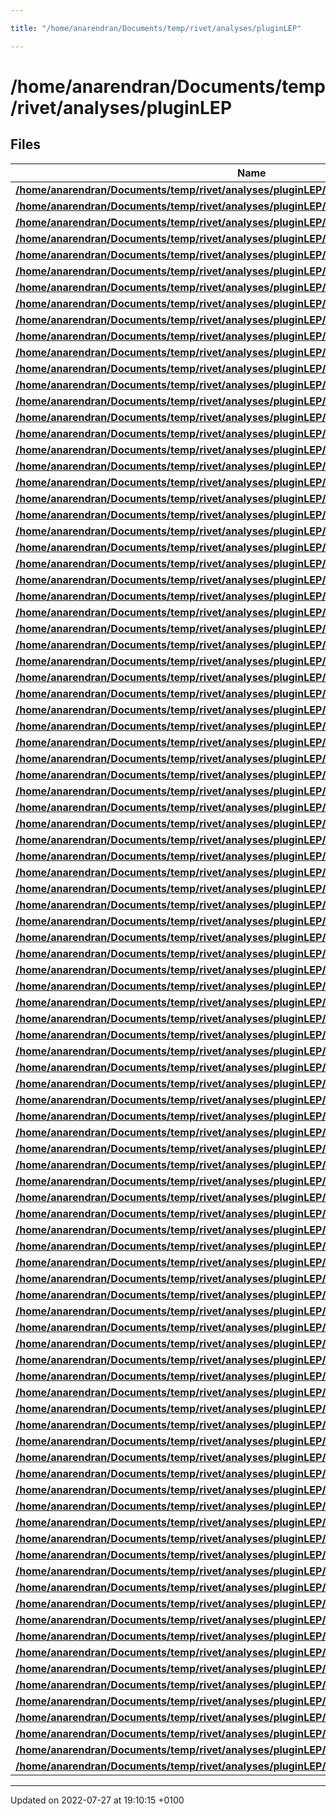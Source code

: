 ```yaml
---

title: "/home/anarendran/Documents/temp/rivet/analyses/pluginLEP"

---
```


# /home/anarendran/Documents/temp/rivet/analyses/pluginLEP



## Files

| Name           |
| -------------- |
| **[/home/anarendran/Documents/temp/rivet/analyses/pluginLEP/ALEPH_1991_S2435284.cc](http://example.org/files/aleph__1991__s2435284_8cc/#file-aleph-1991-s2435284.cc)**  |
| **[/home/anarendran/Documents/temp/rivet/analyses/pluginLEP/ALEPH_1995_I382179.cc](http://example.org/files/aleph__1995__i382179_8cc/#file-aleph-1995-i382179.cc)**  |
| **[/home/anarendran/Documents/temp/rivet/analyses/pluginLEP/ALEPH_1995_I398426.cc](http://example.org/files/aleph__1995__i398426_8cc/#file-aleph-1995-i398426.cc)**  |
| **[/home/anarendran/Documents/temp/rivet/analyses/pluginLEP/ALEPH_1996_I402895.cc](http://example.org/files/aleph__1996__i402895_8cc/#file-aleph-1996-i402895.cc)**  |
| **[/home/anarendran/Documents/temp/rivet/analyses/pluginLEP/ALEPH_1996_I415745.cc](http://example.org/files/aleph__1996__i415745_8cc/#file-aleph-1996-i415745.cc)**  |
| **[/home/anarendran/Documents/temp/rivet/analyses/pluginLEP/ALEPH_1996_I421984.cc](http://example.org/files/aleph__1996__i421984_8cc/#file-aleph-1996-i421984.cc)**  |
| **[/home/anarendran/Documents/temp/rivet/analyses/pluginLEP/ALEPH_1996_S3196992.cc](http://example.org/files/aleph__1996__s3196992_8cc/#file-aleph-1996-s3196992.cc)**  |
| **[/home/anarendran/Documents/temp/rivet/analyses/pluginLEP/ALEPH_1996_S3486095.cc](http://example.org/files/aleph__1996__s3486095_8cc/#file-aleph-1996-s3486095.cc)**  |
| **[/home/anarendran/Documents/temp/rivet/analyses/pluginLEP/ALEPH_1997_I427131.cc](http://example.org/files/aleph__1997__i427131_8cc/#file-aleph-1997-i427131.cc)**  |
| **[/home/anarendran/Documents/temp/rivet/analyses/pluginLEP/ALEPH_1999_S4193598.cc](http://example.org/files/aleph__1999__s4193598_8cc/#file-aleph-1999-s4193598.cc)**  |
| **[/home/anarendran/Documents/temp/rivet/analyses/pluginLEP/ALEPH_2000_I507531.cc](http://example.org/files/aleph__2000__i507531_8cc/#file-aleph-2000-i507531.cc)**  |
| **[/home/anarendran/Documents/temp/rivet/analyses/pluginLEP/ALEPH_2001_I555653.cc](http://example.org/files/aleph__2001__i555653_8cc/#file-aleph-2001-i555653.cc)**  |
| **[/home/anarendran/Documents/temp/rivet/analyses/pluginLEP/ALEPH_2001_S4656318.cc](http://example.org/files/aleph__2001__s4656318_8cc/#file-aleph-2001-s4656318.cc)**  |
| **[/home/anarendran/Documents/temp/rivet/analyses/pluginLEP/ALEPH_2002_S4823664.cc](http://example.org/files/aleph__2002__s4823664_8cc/#file-aleph-2002-s4823664.cc)**  |
| **[/home/anarendran/Documents/temp/rivet/analyses/pluginLEP/ALEPH_2003_I626022.cc](http://example.org/files/aleph__2003__i626022_8cc/#file-aleph-2003-i626022.cc)**  |
| **[/home/anarendran/Documents/temp/rivet/analyses/pluginLEP/ALEPH_2004_S5765862.cc](http://example.org/files/aleph__2004__s5765862_8cc/#file-aleph-2004-s5765862.cc)**  |
| **[/home/anarendran/Documents/temp/rivet/analyses/pluginLEP/ALEPH_2014_I1267648.cc](http://example.org/files/aleph__2014__i1267648_8cc/#file-aleph-2014-i1267648.cc)**  |
| **[/home/anarendran/Documents/temp/rivet/analyses/pluginLEP/ALEPH_2016_I1492968.cc](http://example.org/files/aleph__2016__i1492968_8cc/#file-aleph-2016-i1492968.cc)**  |
| **[/home/anarendran/Documents/temp/rivet/analyses/pluginLEP/DELPHI_1990_I297698.cc](http://example.org/files/delphi__1990__i297698_8cc/#file-delphi-1990-i297698.cc)**  |
| **[/home/anarendran/Documents/temp/rivet/analyses/pluginLEP/DELPHI_1991_I301657.cc](http://example.org/files/delphi__1991__i301657_8cc/#file-delphi-1991-i301657.cc)**  |
| **[/home/anarendran/Documents/temp/rivet/analyses/pluginLEP/DELPHI_1991_I324035.cc](http://example.org/files/delphi__1991__i324035_8cc/#file-delphi-1991-i324035.cc)**  |
| **[/home/anarendran/Documents/temp/rivet/analyses/pluginLEP/DELPHI_1992_I334948.cc](http://example.org/files/delphi__1992__i334948_8cc/#file-delphi-1992-i334948.cc)**  |
| **[/home/anarendran/Documents/temp/rivet/analyses/pluginLEP/DELPHI_1993_I356732.cc](http://example.org/files/delphi__1993__i356732_8cc/#file-delphi-1993-i356732.cc)**  |
| **[/home/anarendran/Documents/temp/rivet/analyses/pluginLEP/DELPHI_1993_I360638.cc](http://example.org/files/delphi__1993__i360638_8cc/#file-delphi-1993-i360638.cc)**  |
| **[/home/anarendran/Documents/temp/rivet/analyses/pluginLEP/DELPHI_1994_I375963.cc](http://example.org/files/delphi__1994__i375963_8cc/#file-delphi-1994-i375963.cc)**  |
| **[/home/anarendran/Documents/temp/rivet/analyses/pluginLEP/DELPHI_1995_I377487.cc](http://example.org/files/delphi__1995__i377487_8cc/#file-delphi-1995-i377487.cc)**  |
| **[/home/anarendran/Documents/temp/rivet/analyses/pluginLEP/DELPHI_1995_I382285.cc](http://example.org/files/delphi__1995__i382285_8cc/#file-delphi-1995-i382285.cc)**  |
| **[/home/anarendran/Documents/temp/rivet/analyses/pluginLEP/DELPHI_1995_I394052.cc](http://example.org/files/delphi__1995__i394052_8cc/#file-delphi-1995-i394052.cc)**  |
| **[/home/anarendran/Documents/temp/rivet/analyses/pluginLEP/DELPHI_1995_I395026.cc](http://example.org/files/delphi__1995__i395026_8cc/#file-delphi-1995-i395026.cc)**  |
| **[/home/anarendran/Documents/temp/rivet/analyses/pluginLEP/DELPHI_1995_I399737.cc](http://example.org/files/delphi__1995__i399737_8cc/#file-delphi-1995-i399737.cc)**  |
| **[/home/anarendran/Documents/temp/rivet/analyses/pluginLEP/DELPHI_1995_S3137023.cc](http://example.org/files/delphi__1995__s3137023_8cc/#file-delphi-1995-s3137023.cc)**  |
| **[/home/anarendran/Documents/temp/rivet/analyses/pluginLEP/DELPHI_1996_I401100.cc](http://example.org/files/delphi__1996__i401100_8cc/#file-delphi-1996-i401100.cc)**  |
| **[/home/anarendran/Documents/temp/rivet/analyses/pluginLEP/DELPHI_1996_I416741.cc](http://example.org/files/delphi__1996__i416741_8cc/#file-delphi-1996-i416741.cc)**  |
| **[/home/anarendran/Documents/temp/rivet/analyses/pluginLEP/DELPHI_1996_I420528.cc](http://example.org/files/delphi__1996__i420528_8cc/#file-delphi-1996-i420528.cc)**  |
| **[/home/anarendran/Documents/temp/rivet/analyses/pluginLEP/DELPHI_1996_S3430090.cc](http://example.org/files/delphi__1996__s3430090_8cc/#file-delphi-1996-s3430090.cc)**  |
| **[/home/anarendran/Documents/temp/rivet/analyses/pluginLEP/DELPHI_1997_I428178.cc](http://example.org/files/delphi__1997__i428178_8cc/#file-delphi-1997-i428178.cc)**  |
| **[/home/anarendran/Documents/temp/rivet/analyses/pluginLEP/DELPHI_1998_I473409.cc](http://example.org/files/delphi__1998__i473409_8cc/#file-delphi-1998-i473409.cc)**  |
| **[/home/anarendran/Documents/temp/rivet/analyses/pluginLEP/DELPHI_1999_I448370.cc](http://example.org/files/delphi__1999__i448370_8cc/#file-delphi-1999-i448370.cc)**  |
| **[/home/anarendran/Documents/temp/rivet/analyses/pluginLEP/DELPHI_1999_I499183.cc](http://example.org/files/delphi__1999__i499183_8cc/#file-delphi-1999-i499183.cc)**  |
| **[/home/anarendran/Documents/temp/rivet/analyses/pluginLEP/DELPHI_1999_S3960137.cc](http://example.org/files/delphi__1999__s3960137_8cc/#file-delphi-1999-s3960137.cc)**  |
| **[/home/anarendran/Documents/temp/rivet/analyses/pluginLEP/DELPHI_2000_I511443.cc](http://example.org/files/delphi__2000__i511443_8cc/#file-delphi-2000-i511443.cc)**  |
| **[/home/anarendran/Documents/temp/rivet/analyses/pluginLEP/DELPHI_2000_I513614.cc](http://example.org/files/delphi__2000__i513614_8cc/#file-delphi-2000-i513614.cc)**  |
| **[/home/anarendran/Documents/temp/rivet/analyses/pluginLEP/DELPHI_2000_I522656.cc](http://example.org/files/delphi__2000__i522656_8cc/#file-delphi-2000-i522656.cc)**  |
| **[/home/anarendran/Documents/temp/rivet/analyses/pluginLEP/DELPHI_2000_I524694.cc](http://example.org/files/delphi__2000__i524694_8cc/#file-delphi-2000-i524694.cc)**  |
| **[/home/anarendran/Documents/temp/rivet/analyses/pluginLEP/DELPHI_2000_I531568.cc](http://example.org/files/delphi__2000__i531568_8cc/#file-delphi-2000-i531568.cc)**  |
| **[/home/anarendran/Documents/temp/rivet/analyses/pluginLEP/DELPHI_2000_S4328825.cc](http://example.org/files/delphi__2000__s4328825_8cc/#file-delphi-2000-s4328825.cc)**  |
| **[/home/anarendran/Documents/temp/rivet/analyses/pluginLEP/DELPHI_2001_I526164.cc](http://example.org/files/delphi__2001__i526164_8cc/#file-delphi-2001-i526164.cc)**  |
| **[/home/anarendran/Documents/temp/rivet/analyses/pluginLEP/DELPHI_2002_069_CONF_603.cc](http://example.org/files/delphi__2002__069__conf__603_8cc/#file-delphi-2002-069-conf-603.cc)**  |
| **[/home/anarendran/Documents/temp/rivet/analyses/pluginLEP/DELPHI_2003_I620250.cc](http://example.org/files/delphi__2003__i620250_8cc/#file-delphi-2003-i620250.cc)**  |
| **[/home/anarendran/Documents/temp/rivet/analyses/pluginLEP/DELPHI_2006_I719387.cc](http://example.org/files/delphi__2006__i719387_8cc/#file-delphi-2006-i719387.cc)**  |
| **[/home/anarendran/Documents/temp/rivet/analyses/pluginLEP/DELPHI_2008_I763352.cc](http://example.org/files/delphi__2008__i763352_8cc/#file-delphi-2008-i763352.cc)**  |
| **[/home/anarendran/Documents/temp/rivet/analyses/pluginLEP/DELPHI_2011_I890503.cc](http://example.org/files/delphi__2011__i890503_8cc/#file-delphi-2011-i890503.cc)**  |
| **[/home/anarendran/Documents/temp/rivet/analyses/pluginLEP/L3_1990_I298078.cc](http://example.org/files/l3__1990__i298078_8cc/#file-l3-1990-i298078.cc)**  |
| **[/home/anarendran/Documents/temp/rivet/analyses/pluginLEP/L3_1991_I314407.cc](http://example.org/files/l3__1991__i314407_8cc/#file-l3-1991-i314407.cc)**  |
| **[/home/anarendran/Documents/temp/rivet/analyses/pluginLEP/L3_1992_I334954.cc](http://example.org/files/l3__1992__i334954_8cc/#file-l3-1992-i334954.cc)**  |
| **[/home/anarendran/Documents/temp/rivet/analyses/pluginLEP/L3_1992_I336180.cc](http://example.org/files/l3__1992__i336180_8cc/#file-l3-1992-i336180.cc)**  |
| **[/home/anarendran/Documents/temp/rivet/analyses/pluginLEP/L3_1994_I374698.cc](http://example.org/files/l3__1994__i374698_8cc/#file-l3-1994-i374698.cc)**  |
| **[/home/anarendran/Documents/temp/rivet/analyses/pluginLEP/L3_1995_I381046.cc](http://example.org/files/l3__1995__i381046_8cc/#file-l3-1995-i381046.cc)**  |
| **[/home/anarendran/Documents/temp/rivet/analyses/pluginLEP/L3_1997_I427107.cc](http://example.org/files/l3__1997__i427107_8cc/#file-l3-1997-i427107.cc)**  |
| **[/home/anarendran/Documents/temp/rivet/analyses/pluginLEP/L3_1998_I467929.cc](http://example.org/files/l3__1998__i467929_8cc/#file-l3-1998-i467929.cc)**  |
| **[/home/anarendran/Documents/temp/rivet/analyses/pluginLEP/L3_2004_I645127.cc](http://example.org/files/l3__2004__i645127_8cc/#file-l3-2004-i645127.cc)**  |
| **[/home/anarendran/Documents/temp/rivet/analyses/pluginLEP/L3_2004_I652683.cc](http://example.org/files/l3__2004__i652683_8cc/#file-l3-2004-i652683.cc)**  |
| **[/home/anarendran/Documents/temp/rivet/analyses/pluginLEP/L3_2004_I661114.cc](http://example.org/files/l3__2004__i661114_8cc/#file-l3-2004-i661114.cc)**  |
| **[/home/anarendran/Documents/temp/rivet/analyses/pluginLEP/L3_2008_I825820.cc](http://example.org/files/l3__2008__i825820_8cc/#file-l3-2008-i825820.cc)**  |
| **[/home/anarendran/Documents/temp/rivet/analyses/pluginLEP/OPAL_1992_I321190.cc](http://example.org/files/opal__1992__i321190_8cc/#file-opal-1992-i321190.cc)**  |
| **[/home/anarendran/Documents/temp/rivet/analyses/pluginLEP/OPAL_1993_I342766.cc](http://example.org/files/opal__1993__i342766_8cc/#file-opal-1993-i342766.cc)**  |
| **[/home/anarendran/Documents/temp/rivet/analyses/pluginLEP/OPAL_1993_S2692198.cc](http://example.org/files/opal__1993__s2692198_8cc/#file-opal-1993-s2692198.cc)**  |
| **[/home/anarendran/Documents/temp/rivet/analyses/pluginLEP/OPAL_1994_S2927284.cc](http://example.org/files/opal__1994__s2927284_8cc/#file-opal-1994-s2927284.cc)**  |
| **[/home/anarendran/Documents/temp/rivet/analyses/pluginLEP/OPAL_1995_I382219.cc](http://example.org/files/opal__1995__i382219_8cc/#file-opal-1995-i382219.cc)**  |
| **[/home/anarendran/Documents/temp/rivet/analyses/pluginLEP/OPAL_1995_I393503.cc](http://example.org/files/opal__1995__i393503_8cc/#file-opal-1995-i393503.cc)**  |
| **[/home/anarendran/Documents/temp/rivet/analyses/pluginLEP/OPAL_1995_S3198391.cc](http://example.org/files/opal__1995__s3198391_8cc/#file-opal-1995-s3198391.cc)**  |
| **[/home/anarendran/Documents/temp/rivet/analyses/pluginLEP/OPAL_1996_I428493.cc](http://example.org/files/opal__1996__i428493_8cc/#file-opal-1996-i428493.cc)**  |
| **[/home/anarendran/Documents/temp/rivet/analyses/pluginLEP/OPAL_1996_S3257789.cc](http://example.org/files/opal__1996__s3257789_8cc/#file-opal-1996-s3257789.cc)**  |
| **[/home/anarendran/Documents/temp/rivet/analyses/pluginLEP/OPAL_1997_I421977.cc](http://example.org/files/opal__1997__i421977_8cc/#file-opal-1997-i421977.cc)**  |
| **[/home/anarendran/Documents/temp/rivet/analyses/pluginLEP/OPAL_1997_I440103.cc](http://example.org/files/opal__1997__i440103_8cc/#file-opal-1997-i440103.cc)**  |
| **[/home/anarendran/Documents/temp/rivet/analyses/pluginLEP/OPAL_1997_I440721.cc](http://example.org/files/opal__1997__i440721_8cc/#file-opal-1997-i440721.cc)**  |
| **[/home/anarendran/Documents/temp/rivet/analyses/pluginLEP/OPAL_1997_I447188.cc](http://example.org/files/opal__1997__i447188_8cc/#file-opal-1997-i447188.cc)**  |
| **[/home/anarendran/Documents/temp/rivet/analyses/pluginLEP/OPAL_1997_S3396100.cc](http://example.org/files/opal__1997__s3396100_8cc/#file-opal-1997-s3396100.cc)**  |
| **[/home/anarendran/Documents/temp/rivet/analyses/pluginLEP/OPAL_1997_S3608263.cc](http://example.org/files/opal__1997__s3608263_8cc/#file-opal-1997-s3608263.cc)**  |
| **[/home/anarendran/Documents/temp/rivet/analyses/pluginLEP/OPAL_1998_I474012.cc](http://example.org/files/opal__1998__i474012_8cc/#file-opal-1998-i474012.cc)**  |
| **[/home/anarendran/Documents/temp/rivet/analyses/pluginLEP/OPAL_1998_S3702294.cc](http://example.org/files/opal__1998__s3702294_8cc/#file-opal-1998-s3702294.cc)**  |
| **[/home/anarendran/Documents/temp/rivet/analyses/pluginLEP/OPAL_1998_S3749908.cc](http://example.org/files/opal__1998__s3749908_8cc/#file-opal-1998-s3749908.cc)**  |
| **[/home/anarendran/Documents/temp/rivet/analyses/pluginLEP/OPAL_1998_S3780481.cc](http://example.org/files/opal__1998__s3780481_8cc/#file-opal-1998-s3780481.cc)**  |
| **[/home/anarendran/Documents/temp/rivet/analyses/pluginLEP/OPAL_2000_I474010.cc](http://example.org/files/opal__2000__i474010_8cc/#file-opal-2000-i474010.cc)**  |
| **[/home/anarendran/Documents/temp/rivet/analyses/pluginLEP/OPAL_2000_I502750.cc](http://example.org/files/opal__2000__i502750_8cc/#file-opal-2000-i502750.cc)**  |
| **[/home/anarendran/Documents/temp/rivet/analyses/pluginLEP/OPAL_2000_I513476.cc](http://example.org/files/opal__2000__i513476_8cc/#file-opal-2000-i513476.cc)**  |
| **[/home/anarendran/Documents/temp/rivet/analyses/pluginLEP/OPAL_2000_S4418603.cc](http://example.org/files/opal__2000__s4418603_8cc/#file-opal-2000-s4418603.cc)**  |
| **[/home/anarendran/Documents/temp/rivet/analyses/pluginLEP/OPAL_2001_I536266.cc](http://example.org/files/opal__2001__i536266_8cc/#file-opal-2001-i536266.cc)**  |
| **[/home/anarendran/Documents/temp/rivet/analyses/pluginLEP/OPAL_2001_I554583.cc](http://example.org/files/opal__2001__i554583_8cc/#file-opal-2001-i554583.cc)**  |
| **[/home/anarendran/Documents/temp/rivet/analyses/pluginLEP/OPAL_2001_S4553896.cc](http://example.org/files/opal__2001__s4553896_8cc/#file-opal-2001-s4553896.cc)**  |
| **[/home/anarendran/Documents/temp/rivet/analyses/pluginLEP/OPAL_2002_S5361494.cc](http://example.org/files/opal__2002__s5361494_8cc/#file-opal-2002-s5361494.cc)**  |
| **[/home/anarendran/Documents/temp/rivet/analyses/pluginLEP/OPAL_2003_I595335.cc](http://example.org/files/opal__2003__i595335_8cc/#file-opal-2003-i595335.cc)**  |
| **[/home/anarendran/Documents/temp/rivet/analyses/pluginLEP/OPAL_2003_I599181.cc](http://example.org/files/opal__2003__i599181_8cc/#file-opal-2003-i599181.cc)**  |
| **[/home/anarendran/Documents/temp/rivet/analyses/pluginLEP/OPAL_2003_I611415.cc](http://example.org/files/opal__2003__i611415_8cc/#file-opal-2003-i611415.cc)**  |
| **[/home/anarendran/Documents/temp/rivet/analyses/pluginLEP/OPAL_2004_I631361.cc](http://example.org/files/opal__2004__i631361_8cc/#file-opal-2004-i631361.cc)**  |
| **[/home/anarendran/Documents/temp/rivet/analyses/pluginLEP/OPAL_2004_I648738.cc](http://example.org/files/opal__2004__i648738_8cc/#file-opal-2004-i648738.cc)**  |
| **[/home/anarendran/Documents/temp/rivet/analyses/pluginLEP/OPAL_2004_S6132243.cc](http://example.org/files/opal__2004__s6132243_8cc/#file-opal-2004-s6132243.cc)**  |
| **[/home/anarendran/Documents/temp/rivet/analyses/pluginLEP/OPAL_2008_I754316.cc](http://example.org/files/opal__2008__i754316_8cc/#file-opal-2008-i754316.cc)**  |






-------------------------------

Updated on 2022-07-27 at 19:10:15 +0100
